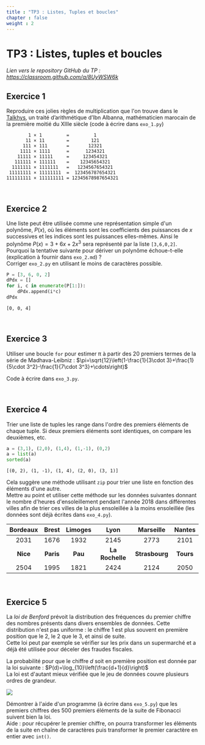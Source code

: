 ```yaml
---
title : "TP3 : Listes, Tuples et boucles"
chapter : false
weight : 2
---
```




# TP3 : Listes, tuples et boucles

*Lien vers le repository GitHub du TP : https://classroom.github.com/a/8UyWSW6k*




## Exercice 1

Reproduire ces jolies règles de multiplication que l'on trouve dans le [Talkhys](http://sites.mathdoc.fr/JMPA/PDF/JMPA_1865_2_10_A16_0.pdf), un traité d’arithmétique d’Ibn Albanna, mathématicien marocain de la première moitié du XIIIe siècle (code à écrire dans `exo_1.py`)

            1 × 1         =         1        
           11 × 11        =        121       
          111 × 111       =       12321      
         1111 × 1111      =      1234321     
        11111 × 11111     =     123454321    
       111111 × 111111    =    12345654321   
      1111111 × 1111111   =   1234567654321  
     11111111 × 11111111  =  123456787654321 
    111111111 × 111111111 = 12345678987654321

&nbsp;



## Exercice 2

Une liste peut être utilisée comme une représentation simple d'un polynôme, $P(x)$, où les éléments sont les coefficients des puissances de $x$ successives et les indices sont les puissances elles-mêmes. Ainsi le polynôme $P(x)=3+6x+2x^3$ sera représenté par la liste `[3,6,0,2]`.  
Pourquoi la tentative suivante pour dériver un polynôme échoue-t-elle (explication à fournir dans `exo_2.md`) ? <br>Corriger `exo_2.py` en utilisant le moins de caractères possible.


```python
P = [3, 6, 0, 2]
dPdx = []
for i, c in enumerate(P[1:]):
    dPdx.append(i*c)
dPdx
```

`[0, 0, 4]`

&nbsp;



## Exercice 3

Utiliser une boucle `for` pour estimer π à partir des 20 premiers termes de la série de Madhava-Leibniz :  $\pi=\sqrt{12}\left(1-\frac{1}{3\cdot 3}+\frac{1}{5\cdot 3^2}-\frac{1}{7\cdot 3^3}+\cdots\right)$

Code à écrire dans `exo_3.py`.

&nbsp;



## Exercice 4

Trier une liste de tuples les range dans l'ordre des premiers éléments de chaque tuple. Si deux premiers éléments sont identiques, on compare les deuxièmes, etc.


```python
a = (3,1), (2,0), (1,4), (1,-1), (0,2)
a = list(a)
sorted(a)
```

`[(0, 2), (1, -1), (1, 4), (2, 0), (3, 1)]`

Cela suggère une méthode utilisant `zip` pour trier une liste en fonction des éléments d'une autre.  
Mettre au point et utiliser cette méthode sur les données suivantes donnant le nombre d'heures d'ensoleillement pendant l'année 2018 dans différentes villes afin de trier ces villes de la plus ensoleillée à la moins ensoleillée (les données sont déjà écrites dans `exo_4.py`).

| Bordeaux |   Brest   | Limoges |        Lyon         |   Marseille    |  Nantes   |
| :------: | :-------: | :-----: | :-----------------: | :------------: | :-------: |
|   2031   |   1676    |  1932   |        2145         |      2773      |   2101    |
| **Nice** | **Paris** | **Pau** | **La** **Rochelle** | **Strasbourg** | **Tours** |
|   2504   |   1995    |  1821   |        2424         |      2124      |   2050    |

&nbsp;



## Exercice 5

La *loi de Benford* prévoit la distribution des fréquences du premier chiffre des nombres présents dans divers ensembles de données. Cette distribution n'est pas uniforme : le chiffre 1 est plus souvent en première position que le 2, le 2 que le 3, et ainsi de suite.<br>Cette loi peut par exemple se vérifier sur les prix dans un supermarché et a déjà été utilisée pour déceler des fraudes fiscales.

La probabilité pour que le chiffre $d$ soit en première position est donnée par la loi suivante : $P(d)=\log_{10}\left(\frac{d+1}{d}\right)$ 
<br>La loi est d'autant mieux vérifiée que le jeu de données couvre plusieurs ordres de grandeur.



![](/benford.png)

Démontrer à l'aide d'un programme (à écrire dans `exo_5.py`) que les premiers chiffres des 500 premiers éléments de la suite de Fibonacci suivent bien la loi.  
Aide : pour récupérer le premier chiffre, on pourra transformer les éléments de la suite en chaîne de caractères puis transformer le premier caractère en entier avec `int()`.



